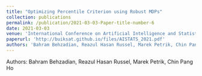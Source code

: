 ```yaml
---
title: "Optimizing Percentile Criterion using Robust MDPs"
collection: publications
permalink: /publication/2021-03-03-Paper-title-number-6
date: 2021-03-03
venue: 'International Conference on Artificial Intelligence and Statistics (AISTATS)'
paperurl: 'http://buiksat.github.io/files/AISTATS_2021.pdf'
authors: 'Bahram Behzadian, Reazul Hasan Russel, Marek Petrik, Chin Pang Ho'
---
```

Authors: Bahram Behzadian, Reazul Hasan Russel, Marek Petrik, Chin Pang Ho